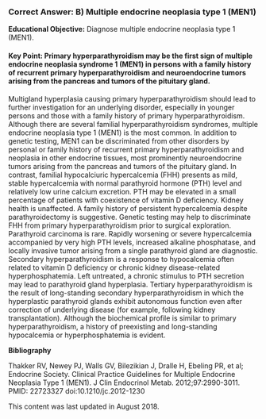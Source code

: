 
### Correct Answer: B) Multiple endocrine neoplasia type 1 (MEN1) 

**Educational Objective:** Diagnose multiple endocrine neoplasia type 1 (MEN1).

#### **Key Point:** Primary hyperparathyroidism may be the first sign of multiple endocrine neoplasia syndrome 1 (MEN1) in persons with a family history of recurrent primary hyperparathyroidism and neuroendocrine tumors arising from the pancreas and tumors of the pituitary gland.

Multigland hyperplasia causing primary hyperparathyroidism should lead to further investigation for an underlying disorder, especially in younger persons and those with a family history of primary hyperparathyroidism. Although there are several familial hyperparathyroidism syndromes, multiple endocrine neoplasia type 1 (MEN1) is the most common. In addition to genetic testing, MEN1 can be discriminated from other disorders by personal or family history of recurrent primary hyperparathyroidism and neoplasia in other endocrine tissues, most prominently neuroendocrine tumors arising from the pancreas and tumors of the pituitary gland.
In contrast, familial hypocalciuric hypercalcemia (FHH) presents as mild, stable hypercalcemia with normal parathyroid hormone (PTH) level and relatively low urine calcium excretion. PTH may be elevated in a small percentage of patients with coexistence of vitamin D deficiency. Kidney health is unaffected. A family history of persistent hypercalcemia despite parathyroidectomy is suggestive. Genetic testing may help to discriminate FHH from primary hyperparathyroidism prior to surgical exploration.
Parathyroid carcinoma is rare. Rapidly worsening or severe hypercalcemia accompanied by very high PTH levels, increased alkaline phosphatase, and locally invasive tumor arising from a single parathyroid gland are diagnostic.
Secondary hyperparathyroidism is a response to hypocalcemia often related to vitamin D deficiency or chronic kidney disease-related hyperphosphatemia. Left untreated, a chronic stimulus to PTH secretion may lead to parathyroid gland hyperplasia. Tertiary hyperparathyroidism is the result of long-standing secondary hyperparathyroidism in which the hyperplastic parathyroid glands exhibit autonomous function even after correction of underlying disease (for example, following kidney transplantation). Although the biochemical profile is similar to primary hyperparathyroidism, a history of preexisting and long-standing hypocalcemia or hyperphosphatemia is evident.

**Bibliography**

Thakker RV, Newey PJ, Walls GV, Bilezikian J, Dralle H, Ebeling PR, et al; Endocrine Society. Clinical Practice Guidelines for Multiple Endocrine Neoplasia Type 1 (MEN1). J Clin Endocrinol Metab. 2012;97:2990-3011. PMID: 22723327 doi:10.1210/jc.2012-1230

This content was last updated in August 2018.
